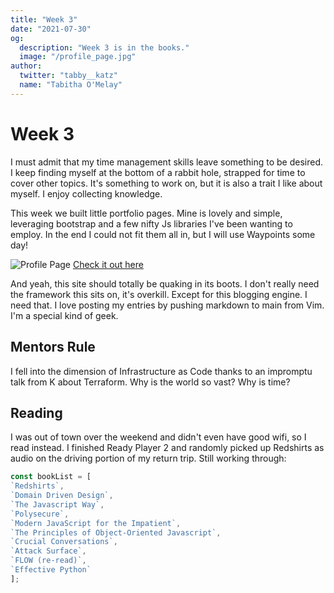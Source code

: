 ```yaml
---
title: "Week 3"
date: "2021-07-30"
og:
  description: "Week 3 is in the books."
  image: "/profile_page.jpg"
author:
  twitter: "tabby__katz"
  name: "Tabitha O'Melay"
---
```


# Week 3
I must admit that my time management skills leave something to be desired. I keep finding myself at the bottom of a rabbit hole, strapped for time to cover other topics. It's something to work on, but it is also a trait I like about myself. I enjoy collecting knowledge.

This week we built little portfolio pages. Mine is lovely and simple, leveraging bootstrap and a few nifty Js libraries I've been wanting to employ. In the end I could not fit them all in, but I will use Waypoints some day!


![Profile Page](/profile_page.jpg)
[Check it out here](https://tabbykatz.github.io/techtonica_portfolio/)

And yeah, this site should totally be quaking in its boots. I don't really need the framework this sits on, it's overkill. Except for this blogging engine. I need that. I love posting my entries by pushing markdown to main from Vim. I'm a special kind of geek.

## Mentors Rule

I fell into the dimension of Infrastructure as Code thanks to an impromptu talk from K about Terraform. Why is the world so vast? Why is time?

## Reading

I was out of town over the weekend and didn't even have good wifi, so I read instead. I finished Ready Player 2 and randomly picked up Redshirts as audio on the driving portion of my return trip. Still working through:

```js
const bookList = [
`Redshirts`,
`Domain Driven Design`,
`The Javascript Way`,
`Polysecure`,
`Modern JavaScript for the Impatient`,
`The Principles of Object-Oriented Javascript`,
`Crucial Conversations`,
`Attack Surface`,
`FLOW (re-read)`,
`Effective Python`
];
```


